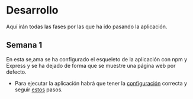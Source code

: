 # Desarrollo

Aquí irán todas las fases por las que ha ido pasando la aplicación.

## Semana 1

En esta se,ama se ha configurado el esqueleto de la aplicación con npm y Express y se ha dejado de forma que se muestre una página web por defecto.
* Para ejecutar la aplicación habrá que tener la [configuración](configuracion.md) correcta y seguir [estos](pasos-para-ejecucion.md) pasos.